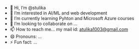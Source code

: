 - 👋 Hi, I’m @stulika
- 👀 I’m interested in AI/ML and web development
- 🌱 I’m currently learning Pyhton and Microsoft Azure courses
- 💞️ I’m looking to collaborate on ...
- 📫 How to reach me... my mail id: atulika1003@gmail.com
- 😄 Pronouns: ...
- ⚡ Fun fact: ...

<!---
stulika/stulika is a ✨ special ✨ repository because its `README.md` (this file) appears on your GitHub profile.
You can click the Preview link to take a look at your changes.
--->
